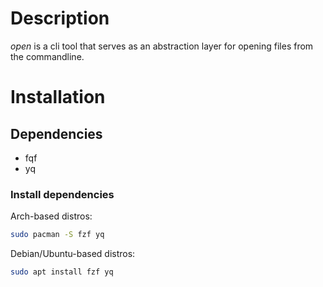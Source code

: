 # Description
*open* is a cli tool that serves as an abstraction layer for opening files from the commandline.


# Installation

## Dependencies
 - fqf
 - yq

### Install dependencies

Arch-based distros:
```bash
sudo pacman -S fzf yq
```

Debian/Ubuntu-based distros:
```bash
sudo apt install fzf yq
```
